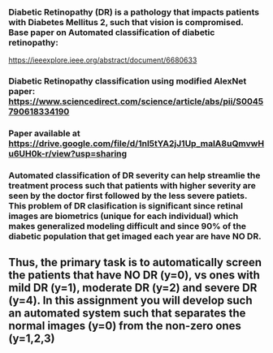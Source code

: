 ### Diabetic Retinopathy (DR) is a pathology that impacts patients with Diabetes Mellitus 2, such that vision is compromised. Base paper on Automated classification of diabetic retinopathy:
https://ieeexplore.ieee.org/abstract/document/6680633
### Diabetic Retinopathy classification using modified AlexNet paper: https://www.sciencedirect.com/science/article/abs/pii/S0045790618334190
### Paper available at https://drive.google.com/file/d/1nl5tYA2jJ1Up_malA8uQmvwHu6UH0k-r/view?usp=sharing


### Automated classification of DR severity can help streamlie the treatment process such that patients with higher severity are seen by the doctor first followed by the less severe patiets. This problem of DR clasification is significant since retinal images are biometrics (unique for each individual) which makes generalized modeling difficult and since 90% of the diabetic population that get imaged each year are have NO DR.

## Thus, the primary task is to automatically screen the patients that have NO DR (y=0), vs ones with mild DR (y=1), moderate DR (y=2) and severe DR (y=4). In this assignment you will develop such an automated system such that separates the normal images (y=0) from the non-zero ones (y=1,2,3)
